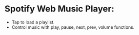 # Spotify Web Music Player:
- Tap to load a playlist.
- Control music with play, pause, next, prev, volume functions.